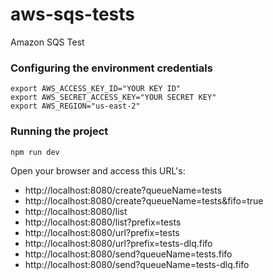 # aws-sqs-tests
Amazon SQS Test

### Configuring the environment credentials
```
export AWS_ACCESS_KEY_ID="YOUR KEY ID"
export AWS_SECRET_ACCESS_KEY="YOUR SECRET KEY"
export AWS_REGION="us-east-2"

```

### Running the project
```
npm run dev
```

Open your browser and access this URL's:

- http://localhost:8080/create?queueName=tests
- http://localhost:8080/create?queueName=tests&fifo=true
- http://localhost:8080/list
- http://localhost:8080/list?prefix=tests
- http://localhost:8080/url?prefix=tests
- http://localhost:8080/url?prefix=tests-dlq.fifo
- http://localhost:8080/send?queueName=tests.fifo
- http://localhost:8080/send?queueName=tests-dlq.fifo
